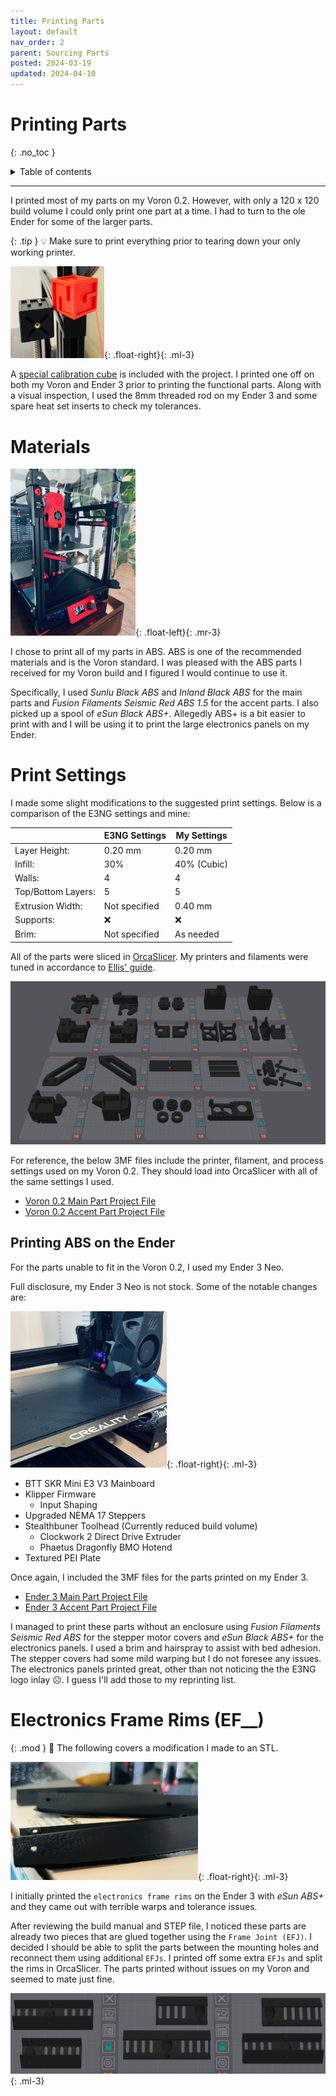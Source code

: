 ```yaml
---
title: Printing Parts
layout: default
nav_order: 2
parent: Sourcing Parts
posted: 2024-03-19
updated: 2024-04-10
---
```


# Printing Parts
{: .no_toc }

<details closed markdown="block">
  <summary>
    Table of contents
  </summary>
  {: .text-delta }
1. TOC
{:toc}
</details>

---

I printed most of my parts on my Voron 0.2. However, with only a 120 x 120 build volume I could only print one part at a time. I had to turn to the ole Ender for some of the larger parts.

{: .tip }
:bulb: Make sure to print everything prior to tearing down your only working printer.

<img src="/assets/calicube.png" width="150" />{: .float-right}{: .ml-3}

A [special calibration cube](https://www.printables.com/model/478403-ender-3-ng-corexy-teasertest-cube) is included with the project. I printed one off on both my Voron and Ender 3 prior to printing the functional parts. Along with a visual inspection, I used the 8mm threaded rod on my Ender 3 and some spare heat set inserts to check my tolerances.

# Materials

<img src="/assets/voron0.png" width="200" />{: .float-left}{: .mr-3}

I chose to print all of my parts in ABS. ABS is one of the recommended materials and is the Voron standard. I was pleased with the ABS parts I received for my Voron build and I figured I would continue to use it.

Specifically, I used *Sunlu Black ABS* and *Inland Black ABS* for the main parts and *Fusion Filaments Seismic Red ABS 1.5* for the accent parts. I also picked up a spool of *eSun Black ABS+*. Allegedly ABS+ is a bit easier to print with and I will be using it to print the large electronics panels on my Ender. 

# Print Settings

I made some slight modifications to the suggested print settings. Below is a comparison of the E3NG settings and mine:

|                  |E3NG Settings      | My Settings   |
|------------------|-------------------|---------------|
Layer Height:      | 0.20 mm           | 0.20 mm       |
Infill:            | 30%               | 40% (Cubic)   |
Walls:             | 4                 | 4             |
Top/Bottom Layers: | 5                 | 5             |
Extrusion Width:   | Not specified     | 0.40 mm       |
Supports:          | :x:               | :x:           |
Brim:              | Not specified     | As needed     |

All of the parts were sliced in [OrcaSlicer](https://github.com/SoftFever/OrcaSlicer). My printers and filaments were tuned in accordance to [Ellis' guide](https://ellis3dp.com/Print-Tuning-Guide/).

<img src="/assets/main-parts.png" />

For reference, the below 3MF files include the printer, filament, and process settings used on my Voron 0.2. They should load into OrcaSlicer with all of the same settings I used.

* [Voron 0.2 Main Part Project File](https://github.com/TonySac/Ender3NG-Build/blob/main/Orca/E3NG_Main_Parts-Voron.3mf)
* [Voron 0.2 Accent Part Project File](https://github.com/TonySac/Ender3NG-Build/blob/main/Orca/E3NG_Accent_Parts-Voron.3mf)

## Printing ABS on the Ender

For the parts unable to fit in the Voron 0.2, I used my Ender 3 Neo.

Full disclosure, my Ender 3 Neo is not stock. Some of the notable changes are:

<img src="/assets/ender-abs.png" width="250" />{: .float-right}{: .ml-3}

* BTT SKR Mini E3 V3 Mainboard
* Klipper Firmware
    * Input Shaping
* Upgraded NEMA 17 Steppers
* Stealthbuner Toolhead (Currently reduced build volume)
    * Clockwork 2 Direct Drive Extruder
    * Phaetus Dragonfly BMO Hotend
* Textured PEI Plate

Once again, I included the 3MF files for the parts printed on my Ender 3. 

* [Ender 3 Main Part Project File](https://github.com/TonySac/Ender3NG-Build/blob/main/Orca/E3NG_Main_Parts-Ender.3mf)
* [Ender 3 Accent Part Project File](https://github.com/TonySac/Ender3NG-Build/blob/main/Orca/E3NG_Accent_Parts-Ender.3mf)

I managed to print these parts without an enclosure using *Fusion Filaments Seismic Red ABS* for the stepper motor covers and *eSun Black ABS+* for the electronics panels. I used a brim and hairspray to assist with bed adhesion. The stepper covers had some mild warping but I do not foresee any issues. The electronics panels printed great, other than not noticing the the E3NG logo inlay :frowning_face:. I guess I'll add those to my reprinting list.


# Electronics Frame Rims (EF__)

{: .mod }
:wrench: The following covers a modification I made to an STL.

<img src="/assets/EF__ugly.png" width="300" />{: .float-right}{: .ml-3}

I initially printed the `electronics frame rims` on the Ender 3 with *eSun ABS+* and they came out with terrible warps and tolerance issues. 

After reviewing the build manual and STEP file, I noticed these parts are already two pieces that are glued together using the `Frame Joint (EFJ)`. I decided I should be able to split the parts between the mounting holes and reconnect them using additional `EFJs`. I printed off some extra `EFJs` and split the rims in OrcaSlicer. The parts printed without issues on my Voron and seemed to mate just fine.

<img src="/assets/EF__split.png"/>{: .ml-3}